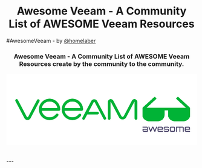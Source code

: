 <center> <H1>Awesome Veeam - A Community List of AWESOME Veeam Resources </H1> </center>

#AwesomeVeeam - by [@homelaber](https://twitter.com/homelaber)


<center><h3> Awesome Veeam - A Community List of AWESOME Veeam Resources create by the community to the community. </h3> </center>

<div align="center">
	<img src="media/veeamawesome.png" alt="AwesomeVeeam">
	<br>
	<br>
	<p>
</div>
---

